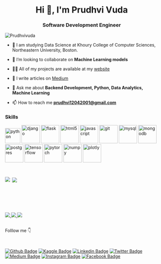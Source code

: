 <h1 align="center">Hi 👋, I'm Prudhvi Vuda</h1>
<h3 align="center">Software Development Engineer</h3>

<p align="left"> <img src="https://komarev.com/ghpvc/?username=Prudhvivuda" alt="Prudhvivuda" /> </p>

- 🔭 I am studying Data Science at Khoury College of Computer Sciences, Northeastern University, Boston.

- 👯 I’m looking to collaborate on **Machine Learning models**

- 👨‍💻 All of my projects are available at my [website](https://prudhvivuda.netlify.app)

- 📝 I write articles on [Medium](https://medium.com/@prudhvi12042001)

- 💬 Ask me about **Backend Development, Python, Data Analytics, Machine Learning**

- 📫 How to reach me **prudhvi12042001@gmail.com**


### Skills
<!-- BLOG-POST-LIST:START -->
<!-- BLOG-POST-LIST:END -->

<p align="left">
   <img src="https://www.vectorlogo.zone/logos/python/python-official.svg" alt="python" height="50"/> 
   <img src="https://www.vectorlogo.zone/logos/djangoproject/djangoproject-ar21.svg" alt="django" height="60"/> 
   <img src="https://www.vectorlogo.zone/logos/pocoo_flask/pocoo_flask-official.svg" alt="flask" height="60"/> 
   <img src="https://www.vectorlogo.zone/logos/w3_html5/w3_html5-ar21.svg" alt="html5" height="60"/> 
   <img src="https://www.vectorlogo.zone/logos/javascript/javascript-horizontal.svg" alt="javascript" height="60"/> 
   <img src="https://www.vectorlogo.zone/logos/git-scm/git-scm-ar21.svg" alt="git" height="60"/> 
   <img src="https://www.vectorlogo.zone/logos/mysql/mysql-official.svg" alt="mysql" height="60"/> 
   <img src="https://www.vectorlogo.zone/logos/mongodb/mongodb-ar21.svg" alt="mongodb" height="60"/> 
   <img src="https://www.vectorlogo.zone/logos/postgresql/postgresql-horizontal.svg" alt="postgres" height="60"/> 
   <img src="https://www.vectorlogo.zone/logos/tensorflow/tensorflow-ar21.svg" alt="tensorflow" height="60"/> 
   <img src="https://www.vectorlogo.zone/logos/pytorch/pytorch-ar21.svg" alt="pytorch" height="60"/> 
   <img src="https://www.vectorlogo.zone/logos/numpy/numpy-ar21.svg" alt="numpy" height="60"/> 
   <img src="https://www.vectorlogo.zone/logos/plotly/plotly-ar21.svg" alt="plotly" height="60"/> 
</p>


<br>

<p><img align="left" src="https://github-readme-stats.vercel.app/api/top-langs/?username=Prudhvivuda&theme=dark&hide_langs_below=1" /></p>
<p>&nbsp;<img align="center" src="https://github-readme-stats.vercel.app/api?username=Prudhvivuda&&show_icons=true&title_color=ffffff&icon_color=bb2acf&text_color=daf7dc&bg_color=151515" /></p>

<div> 
<br><br><br><br><br>
<a href=https://www.gsyay.com>
   <img src=https://img.shields.io/badge/Mentor-YAY!-brightgreen>
</a>
<a href=https://www.linkedin.com/company/technocolabs>
   <img src=https://img.shields.io/badge/Data_Science_Intern-Technocolabs-brightgreen>
</a>
<a href=https://www.skyfilabs.com>
   <img src=https://img.shields.io/badge/Student_Leader-Skyfi_Labs-brightgreen>
</a>
</div>

<div>
<br><p>Folllow me 👇</p><br>
</div>

[![Github Badge](https://img.shields.io/badge/Follow-blue?style=social&logo=Github&link=https://github.com/Prudhvivuda)](https://github.com/Prudhvivuda)
[![Kaggle Badge](https://img.shields.io/badge/-Prudhvi%20Vuda-blue?style=social&logo=Kaggle&link=https://kaggle.com/prudhvivuda)](https://kaggle.com/prudhvivuda)
[![Linkedin Badge](https://img.shields.io/badge/-Prudhvi%20Vuda-blue?style=social&logo=Linkedin&logoColor=blue&link=https://www.linkedin.com/in/prudhvivuda/)](https://www.linkedin.com/in/prudhvivuda/)
[![Twitter Badge](http://img.shields.io/badge/-@VudaPrudhvi-1ca0f1?style=social&logo=twitter&logoColor=blue&link=https://twitter.com/VudaPrudhvi)](https://twitter.com/VudaPrudhvi)
[![Medium Badge](https://img.shields.io/badge/@PrudhviVuda-blue?style=social&logo=Medium&link=https://medium.com/@prudhvi12042001)](https://medium.com/@prudhvi12042001) 
[![Instagram Badge](https://img.shields.io/badge/-Prudhvi%20vuda-blue?style=social&logo=Instagram&link=https://www.instagram.com/prudhvivuda)](https://www.instagram.com/prudhvivuda)
[![Facebook Badge](https://img.shields.io/badge/-Prudhvi%20Vuda-blue?style=social&logo=Facebook&link=https://m.facebook.com/profile.php?id=100009614312031)](https://m.facebook.com/profile.php?id=100009614312031)

